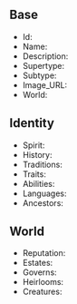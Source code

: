 ## Base
- <span class="text-field" data-tooltip="Text">Id</span>: 
- <span class="text-field" data-tooltip="Text">Name</span>: 
- <span class="text-field" data-tooltip="Text">Description</span>: 
- <span class="text-field" data-tooltip="Text">Supertype</span>: 
- <span class="text-field" data-tooltip="Text">Subtype</span>: 
- <span class="text-field" data-tooltip="Text">Image_URL</span>: 
- <span class="text-field" data-tooltip="Text">World</span>: 

## Identity
- <span class="text-field" data-tooltip="Text">Spirit</span>: 
- <span class="text-field" data-tooltip="Text">History</span>: 
- <span class="multi-link-field" data-tooltip="Multi Construct">Traditions</span>: 
- <span class="multi-link-field" data-tooltip="Multi Trait">Traits</span>: 
- <span class="multi-link-field" data-tooltip="Multi Ability">Abilities</span>: 
- <span class="multi-link-field" data-tooltip="Multi Language">Languages</span>: 
- <span class="multi-link-field" data-tooltip="Multi Character">Ancestors</span>: 

## World
- <span class="text-field" data-tooltip="Text">Reputation</span>: 
- <span class="multi-link-field" data-tooltip="Multi Location">Estates</span>: 
- <span class="multi-link-field" data-tooltip="Multi Institution">Governs</span>: 
- <span class="multi-link-field" data-tooltip="Multi Object">Heirlooms</span>: 
- <span class="multi-link-field" data-tooltip="Multi Creature">Creatures</span>: 

